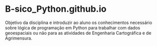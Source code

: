 # B-sico_Python.github.io
Objetivo da disciplina  e introduzir ao aluno os conhecimentos necessário sobre lógica de programação em Python para trabalhar com dados geoespaciais ou não para as atividades de Engenharia Cartográfica e de Agrimensura. 
